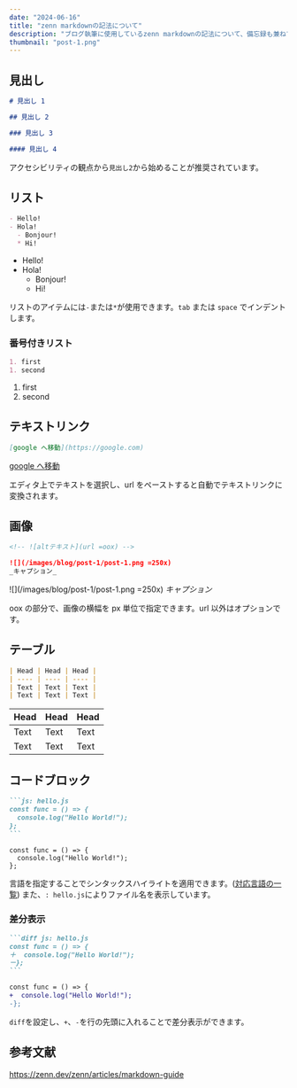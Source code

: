 ```yaml
---
date: "2024-06-16"
title: "zenn markdownの記法について"
description: "ブログ執筆に使用しているzenn markdownの記法について、備忘録も兼ねてまとめています。エディタには vscode を使用しています。"
thumbnail: "post-1.png"
---
```


## 見出し

```md
# 見出し 1

## 見出し 2

### 見出し 3

#### 見出し 4
```

アクセシビリティの観点から`見出し2`から始めることが推奨されています。

## リスト

```md
- Hello!
- Hola!
  - Bonjour!
  * Hi!
```

- Hello!
- Hola!
  - Bonjour!
  * Hi!

リストのアイテムには`-`または`*`が使用できます。`tab` または `space` でインデントします。

### 番号付きリスト

```md
1. first
1. second
```

1. first
1. second

## テキストリンク

```md
[google へ移動](https://google.com)
```

[google へ移動](https://google.com)

エディタ上でテキストを選択し、url をペーストすると自動でテキストリンクに変換されます。

## 画像

```md
<!-- ![altテキスト](url =oox) -->

![](/images/blog/post-1/post-1.png =250x)
_キャプション_
```

![](/images/blog/post-1/post-1.png =250x)
_キャプション_

oox の部分で、画像の横幅を px 単位で指定できます。url 以外はオプションです。

## テーブル

```md
| Head | Head | Head |
| ---- | ---- | ---- |
| Text | Text | Text |
| Text | Text | Text |
```

| Head | Head | Head |
| ---- | ---- | ---- |
| Text | Text | Text |
| Text | Text | Text |

## コードブロック

````md
```js: hello.js
const func = () => {
  console.log("Hello World!");
};
```
````

```js: hello.js
const func = () => {
  console.log("Hello World!");
};
```

言語を指定することでシンタックスハイライトを適用できます。([対応言語の一覧](https://prismjs.com/#supported-languages))
また、`: hello.js`によりファイル名を表示しています。

### 差分表示

````md
```diff js: hello.js
const func = () => {
＋  console.log("Hello World!");
－};
```
````

```diff js: hello.js
const func = () => {
+  console.log("Hello World!");
-};
```

`diff`を設定し、`+`、`-`を行の先頭に入れることで差分表示ができます。

## 参考文献

https://zenn.dev/zenn/articles/markdown-guide
